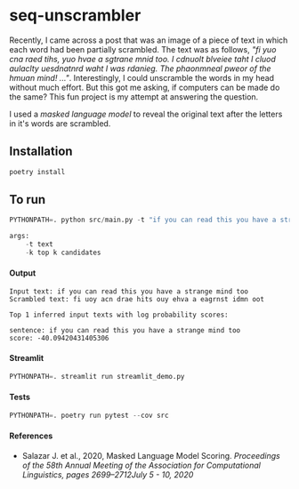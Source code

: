 # seq-unscrambler
Recently, I came across a post that was an image of a piece of text in which each word had been partially scrambled. The text was as follows, *"fi yuo cna raed tihs, yuo hvae a sgtrane mnid too. I cdnuolt blveiee taht I cluod aulaclty uesdnatnrd waht I was rdanieg. The phaonmneal pweor of the hmuan mind! ..."*. Interestingly, I could unscramble the words in my head without much effort. But this got me asking, if computers can be made do the same? This fun project is my attempt at answering the question.

I used a *masked language model* to reveal the original text after the letters in it's words are scrambled.

## Installation
```python
poetry install
```

## To run
```python
PYTHONPATH=. python src/main.py -t "if you can read this you have a strange mind too" -k 1

args:
    -t text
    -k top k candidates
```
#### Output
    Input text: if you can read this you have a strange mind too
    Scrambled text: fi uoy acn drae hits ouy ehva a eagrnst idmn oot

    Top 1 inferred input texts with log probability scores:

    sentence: if you can read this you have a strange mind too
    score: -40.09420431405306

#### Streamlit
```python
PYTHONPATH=. streamlit run streamlit_demo.py
```
#### Tests
```python
PYTHONPATH=. poetry run pytest --cov src
```
#### References
* Salazar J. et al., 2020, Masked Language Model Scoring. *Proceedings of the 58th Annual Meeting of the Association for Computational Linguistics, pages 2699–2712July 5 - 10, 2020*
